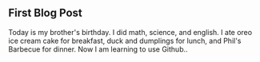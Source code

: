 ## First Blog Post
Today is my brother's birthday. I did math, science, and english. I ate oreo ice cream cake for breakfast, duck and dumplings for lunch, and Phil's Barbecue for dinner. Now I am learning to use Github..
